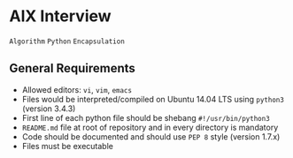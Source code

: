 # AlX Interview

`Algorithm` `Python` `Encapsulation`

## General Requirements

- Allowed editors: `vi`, `vim`, `emacs`
- Files would be interpreted/compiled on Ubuntu 14.04 LTS using `python3` (version 3.4.3)
- First line of each python file should be shebang `#!/usr/bin/python3`
- `README.md` file at root of repository and in every directory is mandatory
- Code should be documented and should use `PEP 8` style (version 1.7.x)
- Files must be executable

